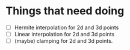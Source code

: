# Things that need doing

* [ ] Hermite interpolation for 2d and 3d points
* [ ] Linear interpolation for 2d and 3d points
* [ ] (maybe) clamping for 2d and 3d points.
